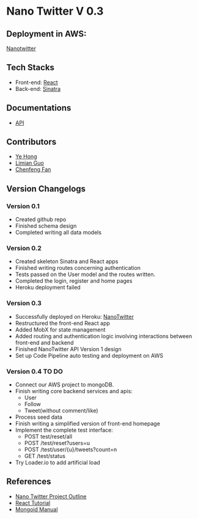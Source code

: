 # Nano Twitter V 0.3

## Deployment in AWS:
[Nanotwitter](http://testtwiter-env.5pui6iukya.us-east-2.elasticbeanstalk.com/)

## Tech Stacks
* Front-end: [React](https://reactjs.org/)
* Back-end: [Sinatra](http://sinatrarb.com/)

## Documentations
* [API](https://github.com/Nano-Twitter/nano_twitter/blob/master/doc/api.md)

## Contributors
* [Ye Hong](mailto:yehong@brandeis.edu)
* [Limian Guo](mailto:limianguo@brandeis.edu)
* [Chenfeng Fan](mailto:fanc@brandeis.edu)

## Version Changelogs

### Version 0.1
* Created github repo
* Finished schema design
* Completed writing all data models

### Version 0.2
* Created skeleton Sinatra and React apps
* Finished writing routes concerning authentication
* Tests passed on the User model and the routes written.
* Completed the login, register and home pages
* Heroku deployment failed

### Version 0.3
* Successfully deployed on Heroku: [NanoTwitter](https://nano-twitter-2019.herokuapp.com/)
* Restructured the front-end React app
* Added MobX for state management
* Added routing and authentication logic involving interactions between front-end and backend
* Finished NanoTwitter API Version 1 design
* Set up Code Pipeline auto testing and deployment on AWS

### Version 0.4 TO DO
* Connect our AWS project to mongoDB.
* Finish writing core backend services and apis: 
  - User
  - Follow
  - Tweet(without comment/like)
* Process seed data
* Finish writing a simplified version of front-end homepage
* Implement the complete test interface:
  - POST test/reset/all
  - POST /test/reset?users=u
  - POST /test/user/{u}/tweets?count=n
  - GET /test/status
* Try Loader.io to add artificial load

## References
* [Nano Twitter Project Outline](http://cosi105b.s3-website-us-west-2.amazonaws.com/content/topics/nt/nt_outline.md/) 
* [React Tutorial](https://reactjs.org/tutorial/tutorial.html)
* [Mongoid Manual](https://docs.mongodb.com/mongoid/current/)
